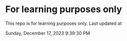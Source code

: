 # For learning purposes only
This repo is for learning purposes only.
Last updated at

Sunday, December 17, 2023 9:39:30 PM

